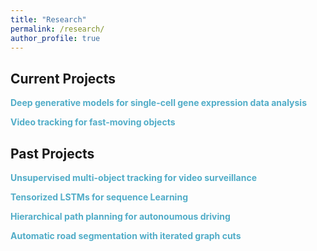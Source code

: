 ```yaml
---
title: "Research"
permalink: /research/
author_profile: true
---
```



## Current Projects

**<span style="color:#52adc8">Deep generative models for single-cell gene expression data analysis</span>**<br>

**<span style="color:#52adc8">Video tracking for fast-moving objects</span>**<br>


## Past Projects

**<span style="color:#52adc8">Unsupervised multi-object tracking for video surveillance</span>**<br>

**<span style="color:#52adc8">Tensorized LSTMs for sequence Learning</span>**<br>

**<span style="color:#52adc8">Hierarchical path planning for autonoumous driving</span>**<br>

**<span style="color:#52adc8">Automatic road segmentation with iterated graph cuts</span>**<br>
